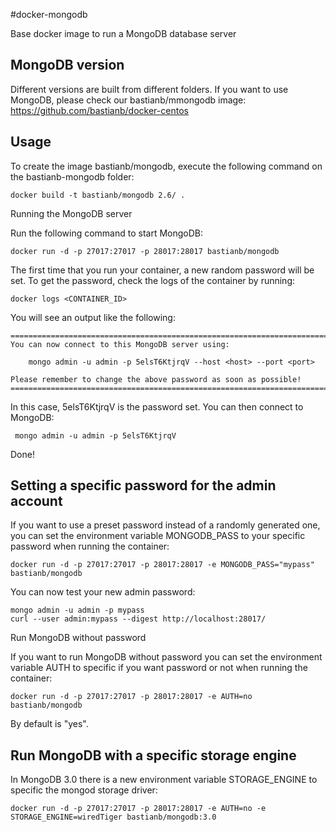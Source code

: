 #docker-mongodb

Base docker image to run a MongoDB database server

## MongoDB version

Different versions are built from different folders. If you want to use MongoDB, please check our bastianb/mmongodb image: https://github.com/bastianb/docker-centos

## Usage

To create the image bastianb/mongodb, execute the following command on the bastianb-mongodb folder:

    docker build -t bastianb/mongodb 2.6/ .
Running the MongoDB server

Run the following command to start MongoDB:

    docker run -d -p 27017:27017 -p 28017:28017 bastianb/mongodb
The first time that you run your container, a new random password will be set. To get the password, check the logs of the container by running:

    docker logs <CONTAINER_ID>
You will see an output like the following:
```
========================================================================
You can now connect to this MongoDB server using:

    mongo admin -u admin -p 5elsT6KtjrqV --host <host> --port <port>

Please remember to change the above password as soon as possible!
========================================================================
```
In this case, 5elsT6KtjrqV is the password set. You can then connect to MongoDB:

     mongo admin -u admin -p 5elsT6KtjrqV
Done!

## Setting a specific password for the admin account

If you want to use a preset password instead of a randomly generated one, you can set the environment variable MONGODB_PASS to your specific password when running the container:

    docker run -d -p 27017:27017 -p 28017:28017 -e MONGODB_PASS="mypass" bastianb/mongodb
You can now test your new admin password:

    mongo admin -u admin -p mypass
    curl --user admin:mypass --digest http://localhost:28017/
Run MongoDB without password

If you want to run MongoDB without password you can set the environment variable AUTH to specific if you want password or not when running the container:

    docker run -d -p 27017:27017 -p 28017:28017 -e AUTH=no bastianb/mongodb
By default is "yes".

## Run MongoDB with a specific storage engine

In MongoDB 3.0 there is a new environment variable STORAGE_ENGINE to specific the mongod storage driver:

    docker run -d -p 27017:27017 -p 28017:28017 -e AUTH=no -e STORAGE_ENGINE=wiredTiger bastianb/mongodb:3.0